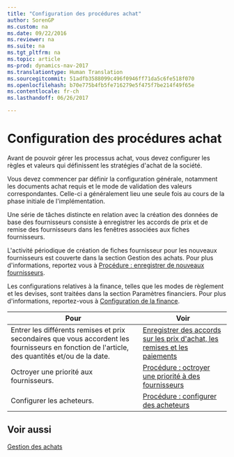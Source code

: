 ```yaml
---
title: "Configuration des procédures achat"
author: SorenGP
ms.custom: na
ms.date: 09/22/2016
ms.reviewer: na
ms.suite: na
ms.tgt_pltfrm: na
ms.topic: article
ms-prod: dynamics-nav-2017
ms.translationtype: Human Translation
ms.sourcegitcommit: 51adfb3588099c496f0946ff71da5c6fe518f070
ms.openlocfilehash: b70e775b4fb5fe716279e5f475f7be214f49f65e
ms.contentlocale: fr-ch
ms.lasthandoff: 06/26/2017

---
```


# <a name="set-up-purchasing"></a>Configuration des procédures achat
Avant de pouvoir gérer les processus achat, vous devez configurer les règles et valeurs qui définissent les stratégies d'achat de la société.

Vous devez commencer par définir la configuration générale, notamment les documents achat requis et le mode de validation des valeurs correspondantes. Celle-ci a généralement lieu une seule fois au cours de la phase initiale de l'implémentation.

Une série de tâches distincte en relation avec la création des données de base des fournisseurs consiste à enregistrer les accords de prix et de remise des fournisseurs dans les fenêtres associées aux fiches fournisseurs.

L'activité périodique de création de fiches fournisseur pour les nouveaux fournisseurs est couverte dans la section Gestion des achats. Pour plus d'informations, reportez vous à [Procédure : enregistrer de nouveaux fournisseurs](purchasing-how-register-new-vendors.md).

Les configurations relatives à la finance, telles que les modes de règlement et les devises, sont traitées dans la section Paramètres financiers. Pour plus d'informations, reportez-vous à [Configuration de la finance](finance-setup-setup-finance-setup.md).

|Pour |Voir |
|---|----|
|Entrer les différents remises et prix secondaires que vous accordent les fournisseurs en fonction de l'article, des quantités et/ou de la date.|[Enregistrer des accords sur les prix d'achat, les remises et les paiements](purchasing-how-record-purchase-price-discount-payment-agreements.md)|
|Octroyer une priorité aux fournisseurs.|[Procédure : octroyer une priorité à des fournisseurs](purchasing-how-prioritize-vendors.md)|
|Configurer les acheteurs.|[Procédure : configurer des acheteurs](purchasing-how-setup-purchasers.md)|

## <a name="see-also"></a>Voir aussi
[Gestion des achats](purchasing-manage-purchasing.md)

